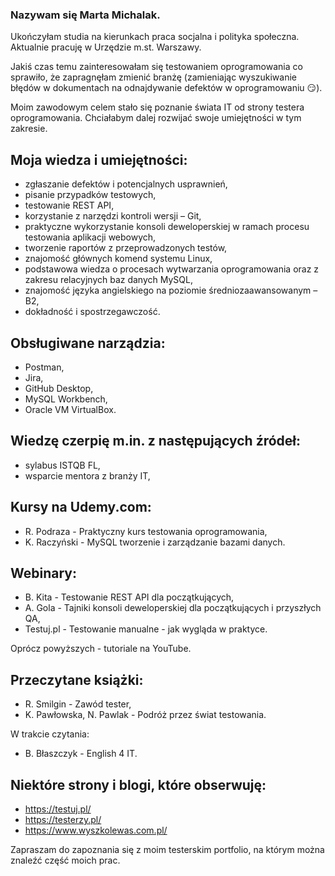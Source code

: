 ### Nazywam się Marta Michalak. 

Ukończyłam studia na kierunkach praca socjalna i polityka społeczna. Aktualnie pracuję w Urzędzie m.st. Warszawy. 

Jakiś czas temu zainteresowałam się testowaniem oprogramowania co sprawiło, że zapragnęłam zmienić branżę (zamieniając wyszukiwanie błędów w dokumentach na odnajdywanie defektów w oprogramowaniu :smirk:).

Moim zawodowym celem stało się poznanie świata IT od strony testera oprogramowania. Chciałabym dalej rozwijać swoje umiejętności w tym zakresie.

## Moja wiedza i umiejętności:
- zgłaszanie defektów i potencjalnych usprawnień,
- pisanie przypadków testowych,
- testowanie REST API,
- korzystanie z narzędzi kontroli wersji – Git,
- praktyczne wykorzystanie konsoli deweloperskiej w ramach procesu testowania aplikacji webowych,
- tworzenie raportów z przeprowadzonych testów,
- znajomość głównych komend systemu Linux,
- podstawowa wiedza o procesach wytwarzania oprogramowania oraz z zakresu relacyjnych baz danych MySQL,
- znajomość języka angielskiego na poziomie średniozaawansowanym – B2,
- dokładność i spostrzegawczość.

## Obsługiwane narządzia:
- Postman,
- Jira,
- GitHub Desktop,
- MySQL Workbench,
- Oracle VM VirtualBox.

## Wiedzę czerpię m.in. z następujących źródeł:
- sylabus ISTQB FL,
- wsparcie mentora z branży IT,

## Kursy na Udemy.com:
- R. Podraza - Praktyczny kurs testowania oprogramowania,
- K. Raczyński - MySQL tworzenie i zarządzanie bazami danych.

## Webinary:
- B. Kita - Testowanie REST API dla początkujących,
- A. Gola - Tajniki konsoli deweloperskiej dla początkujących i przyszłych QA,
- Testuj.pl - Testowanie manualne - jak wygląda w praktyce.

Oprócz powyższych - tutoriale na YouTube. 

## Przeczytane książki:
- R. Smilgin - Zawód tester,
- K. Pawłowska, N. Pawlak - Podróż przez świat testowania.

W trakcie czytania:
- B. Błaszczyk - English 4 IT.

## Niektóre strony i blogi, które obserwuję:
- https://testuj.pl/
- https://testerzy.pl/
- https://www.wyszkolewas.com.pl/


Zapraszam do zapoznania się z moim testerskim portfolio, na którym można znaleźć część moich prac.

